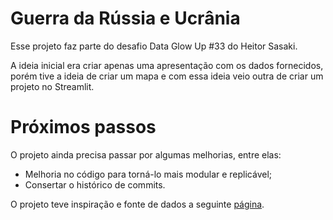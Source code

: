 # Guerra da Rússia e Ucrânia

Esse projeto faz parte do desafio Data Glow Up #33 do Heitor Sasaki.

A ideia inicial era criar apenas uma apresentação com os dados fornecidos, porém tive a ideia de criar um mapa e com essa ideia veio outra de criar um projeto no Streamlit.

# Próximos passos
O projeto ainda precisa passar por algumas melhorias, entre elas:
- Melhoria no código para torná-lo mais modular e replicável;
- Consertar o histórico de commits.

O projeto teve inspiração e fonte de dados a seguinte [página](https://informationisbeautiful.net/visualizations/ukraine-russian-war-infographics-data-visuals/#two-years).